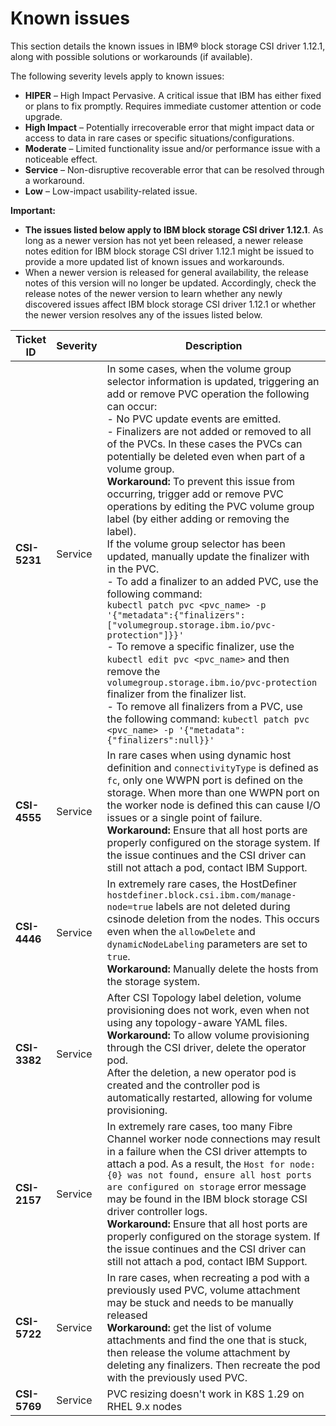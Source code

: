 # Known issues

This section details the known issues in IBM® block storage CSI driver 1.12.1, along with possible solutions or workarounds (if available).

The following severity levels apply to known issues:

-   **HIPER** – High Impact Pervasive. A critical issue that IBM has either fixed or plans to fix promptly. Requires immediate customer attention or code upgrade.
-   **High Impact** – Potentially irrecoverable error that might impact data or access to data in rare cases or specific situations/configurations.
-   **Moderate** – Limited functionality issue and/or performance issue with a noticeable effect.
-   **Service** – Non-disruptive recoverable error that can be resolved through a workaround.
-   **Low** – Low-impact usability-related issue.

**Important:**

-   **The issues listed below apply to IBM block storage CSI driver 1.12.1**. As long as a newer version has not yet been released, a newer release notes edition for IBM block storage CSI driver 1.12.1 might be issued to provide a more updated list of known issues and workarounds.
-   When a newer version is released for general availability, the release notes of this version will no longer be updated. Accordingly, check the release notes of the newer version to learn whether any newly discovered issues affect IBM block storage CSI driver 1.12.1 or whether the newer version resolves any of the issues listed below.

|Ticket ID|Severity|Description|
|---------|--------|-----------|
|**CSI-5231**|Service|In some cases, when the volume group selector information is updated, triggering an add or remove PVC operation the following can occur:<br/> - No PVC update events are emitted.<br/>- Finalizers are not added or removed to all of the PVCs. In these cases the PVCs can potentially be deleted even when part of a volume group. <br>**Workaround:** To prevent this issue from occurring, trigger add or remove PVC operations by editing the PVC volume group label (by either adding or removing the label).<br/>If the volume group selector has been updated, manually update the finalizer with in the PVC.<br/> - To add a finalizer to an added PVC, use the following command:<br>`kubectl patch pvc <pvc_name> -p '{"metadata":{"finalizers":["volumegroup.storage.ibm.io/pvc-protection"]}}'`<br>- To remove a specific finalizer, use the `kubectl edit pvc <pvc_name>` and then remove the `volumegroup.storage.ibm.io/pvc-protection` finalizer from the finalizer list.<br>- To remove all finalizers from a PVC, use the following command: `kubectl patch pvc <pvc_name> -p '{"metadata":{"finalizers":null}}'`|
|**CSI-4555**|Service|In rare cases when using dynamic host definition and `connectivityType` is defined as `fc`, only one WWPN port is defined on the storage. When more than one WWPN port on the worker node is defined this can cause I/O issues or a single point of failure.<br>**Workaround:** Ensure that all host ports are properly configured on the storage system. If the issue continues and the CSI driver can still not attach a pod, contact IBM Support.|
|**CSI-4446**|Service|In extremely rare cases, the HostDefiner `hostdefiner.block.csi.ibm.com/manage-node=true` labels are not deleted during csinode deletion from the nodes. This occurs even when the `allowDelete` and `dynamicNodeLabeling` parameters are set to `true`.<br>**Workaround:** Manually delete the hosts from the storage system.|
|**CSI-3382**|Service|After CSI Topology label deletion, volume provisioning does not work, even when not using any topology-aware YAML files.<br>**Workaround:** To allow volume provisioning through the CSI driver, delete the operator pod. <br>After the deletion, a new operator pod is created and the controller pod is automatically restarted, allowing for volume provisioning.|
|**CSI-2157**|Service|In extremely rare cases, too many Fibre Channel worker node connections may result in a failure when the CSI driver attempts to attach a pod. As a result, the `Host for node: {0} was not found, ensure all host ports are configured on storage` error message may be found in the IBM block storage CSI driver controller logs. <br>**Workaround:** Ensure that all host ports are properly configured on the storage system. If the issue continues and the CSI driver can still not attach a pod, contact IBM Support.|
|**CSI-5722**|Service|In rare cases, when recreating a pod with a previously used PVC, volume attachment may be stuck and needs to be manually released <br>**Workaround:** get the list of volume attachments and find the one that is stuck, then release the volume attachment by deleting any finalizers. Then recreate the pod with the previously used PVC.|
|**CSI-5769**|Service|PVC resizing doesn't work in K8S 1.29 on RHEL 9.x nodes|

